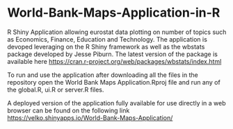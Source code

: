 # World-Bank-Maps-Application-in-R
R Shiny Application allowing eurostat data plotting on number of topics such as Economics, Finance, Education and Technology. The application is devoped leveraging on the R Shiny framework as well as the wbstats package developed by Jesse Piburn. The latest version of the package is available here https://cran.r-project.org/web/packages/wbstats/index.html

To run and use the application after downloading all the files in the repository open the World Bank Maps Application.Rproj file and run any of the global.R, ui.R or server.R files.

A deployed version of the application fully available for use directly in a web browser can be found on the following link  https://velko.shinyapps.io/World-Bank-Maps-Application/

